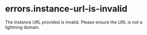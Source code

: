 # errors.instance-url-is-invalid

The instance URL provided is invalid. Please ensure the URL is not a lightning domain.
